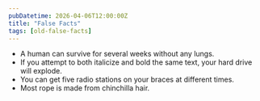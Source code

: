 ```yaml
---
pubDatetime: 2026-04-06T12:00:00Z
title: "False Facts"
tags: [old-false-facts]
---
```


- A human can survive for several weeks without any lungs.
- If you attempt to both italicize and bold the same text, your hard drive will explode.
- You can get five radio stations on your braces at different times.
- Most rope is made from chinchilla hair.
